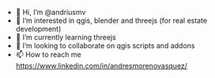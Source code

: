 - 👋 Hi, I’m @andriusmv
- 👀 I’m interested in qgis, blender and threejs (for real estate development)
- 🌱 I’m currently learning threejs
- 💞️ I’m looking to collaborate on qgis scripts and addons
- 📫 How to reach me https://www.linkedin.com/in/andresmorenovasquez/

<!---
andriusmv/andriusmv is a ✨ special ✨ repository because its `README.md` (this file) appears on your GitHub profile.
You can click the Preview link to take a look at your changes.
--->

